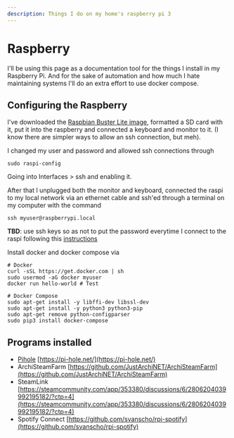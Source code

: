 ```yaml
---
description: Things I do on my home's raspberry pi 3
---
```


# Raspberry

I'll be using this page as a documentation tool for the things I install in my Raspberry Pi. And for the sake of automation and how much I hate maintaining systems I'll do an extra effort to use docker compose.

## Configuring the Raspberry

I've downloaded the [Raspbian Buster Lite image](https://www.raspberrypi.org/downloads/raspbian/), formatted a SD card with it, put it into the raspberry and connected a keyboard and monitor to it. \(I know there are simpler ways to allow an ssh connection, but meh\).  
  
I changed my user and password and allowed ssh connections through 

```text
sudo raspi-config
```

Going into Interfaces &gt; ssh and enabling it.  
  
After that I unplugged both the monitor and keyboard, connected the raspi to my local network via an ethernet cable and ssh'ed through a terminal on my computer with the command

```text
ssh myuser@raspberrypi.local
```

**TBD**: use ssh keys so as not to put the password everytime I connect to the raspi following this [instructions](https://www.raspberrypi.org/documentation/remote-access/ssh/passwordless.md) 

Install docker and docker compose via 

```text
# Docker
curl -sSL https://get.docker.com | sh
sudo usermod -aG docker myuser
docker run hello-world # Test

# Docker Compose
sudo apt-get install -y libffi-dev libssl-dev
sudo apt-get install -y python3 python3-pip
sudo apt-get remove python-configparser
sudo pip3 install docker-compose
```

## Programs installed

* [Pihole](pihole.md) [https://pi-hole.net/](https://pi-hole.net/)
* ArchiSteamFarm [https://github.com/JustArchiNET/ArchiSteamFarm](https://github.com/JustArchiNET/ArchiSteamFarm)
* SteamLink [https://steamcommunity.com/app/353380/discussions/6/2806204039992195182/?ctp=4](https://steamcommunity.com/app/353380/discussions/6/2806204039992195182/?ctp=4)
* Spotify Connect [https://github.com/svanscho/rpi-spotify](https://github.com/svanscho/rpi-spotify)

